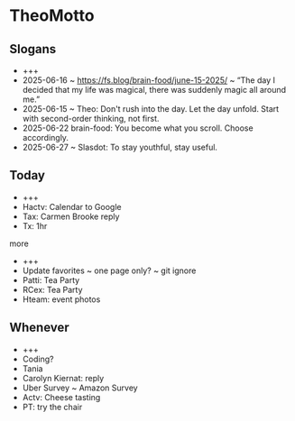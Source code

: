 # TheoMotto

## Slogans

* +++
* 2025-06-16 ~ <https://fs.blog/brain-food/june-15-2025/> ~ “The day I decided that my life was magical, there was suddenly magic all around me.”
* 2025-06-15 ~ Theo: Don't rush into the day. Let the day unfold. Start with second-order thinking, not first.
* 2025-06-22 brain-food: You become what you scroll. Choose accordingly.
* 2025-06-27 ~ Slasdot: To stay youthful, stay useful.

## Today

* +++
* Hactv: Calendar to Google
* Tax: Carmen Brooke reply
* Tx: 1hr

more

* +++
* Update favorites ~ one page only? ~ git ignore
* Patti: Tea Party
* RCex: Tea Party
* Hteam: event photos

## Whenever

* +++
* Coding?
* Tania
* Carolyn Kiernat: reply
* Uber Survey ~ Amazon Survey
* Actv: Cheese tasting
* PT: try the chair
